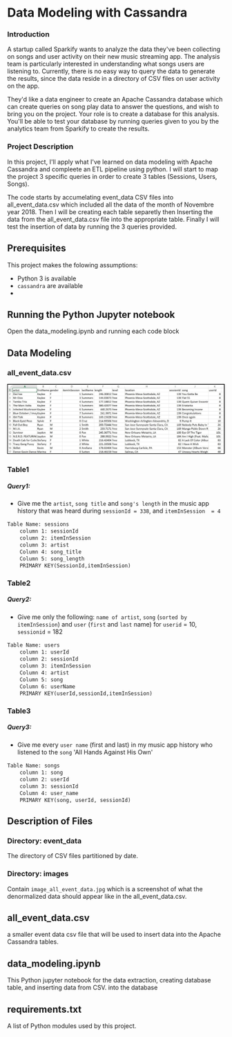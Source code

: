 # Data Modeling with Cassandra

### Introduction

A startup called Sparkify wants to analyze the data they've been collecting on songs and user activity on their new music streaming app. The analysis team is particularly interested in understanding what songs users are listening to. Currently, there is no easy way to query the data to generate the results, since the data reside in a directory of CSV files on user activity on the app.

They'd like a data engineer to create an Apache Cassandra database which can create queries on song play data to answer the questions, and wish to bring you on the project. Your role is to create a database for this analysis. You'll be able to test your database by running queries given to you by the analytics team from Sparkify to create the results.

### Project Description

In this project, I'll apply what I've learned on data modeling with Apache Cassandra and compleete an ETL pipeline using python. I will start to map the project 3 specific queries in order to create 3 tables (Sessions, Users, Songs).

The code  starts by accumelating event_data CSV files into all_event_data.csv which included all the data of the month of Novembre year 2018. Then I will be creating each table separetly then Inserting the data from the all_event_data.csv file into the appropriate table. Finally I will test the insertion of data by running the 3 queries provided.

## Prerequisites

This project makes the folowing assumptions:

-   Python 3 is available
-   `cassandra` are available
- 
## Running the Python Jupyter notebook

Open the data_modeling.ipynb and running each code block


##  Data Modeling

###  all_event_data.csv

<img src="images/image_all_event_data.jpg" alt="denormalize data in all_event_data.csv"  width="800"/>

 ### Table1
##### Query1:
- Give me the `artist`, `song title` and `song's length` in the music app history that was heard during  `sessionId = 338`, and `itemInSession  = 4`
```
Table Name: sessions
	column 1: sessionId
	column 2: itemInSession
	column 3: artist
	Column 4: song_title
	Column 5: song_length
	PRIMARY KEY(SessionId,itemInSession)
```
### Table2
##### Query2:
- Give me only the following: `name of artist`, `song` (`sorted by itemInSession`) and `user` (`first` and `last` name) for `userid` = 10, `sessionid` = 182


```
Table Name: users
	column 1: userId
	column 2: sessionId
	column 3: itemInSession
	Column 4: artist
	Column 5: song
	Column 6: userName
	PRIMARY KEY(userId,sessionId,itemInSession)
```
### Table3
##### Query3:

- Give me every `user name` (first and last) in my music app history who listened to the `song` 'All Hands Against His Own'



```
Table Name: songs
	column 1: song
	column 2: userId
	column 3: sessionId
	Column 4: user_name
	PRIMARY KEY(song, userId, sessionId)
```

##  Description of Files

###  Directory: event_data

The directory of CSV files partitioned by date. 

###  Directory: images

Contain `image_all_event_data.jpg` which is a screenshot of what the denormalized data should appear like in the all_event_data.csv.

##  all_event_data.csv

a smaller event data csv file that will be used to insert data into the Apache Cassandra tables.

##  data_modeling.ipynb

This Python jupyter notebook for the data extraction, creating database table, and inserting data from CSV. into the database

##  requirements.txt

A list of Python modules used by this project.
